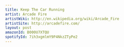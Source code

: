 ```yaml
---
title: Keep The Car Running
artist: Arcade Fire
artistWiki: http://en.wikipedia.org/wiki/Arcade_Fire
artistSite: http://arcadefire.com/
layout: post
amazonId: B000U7XTQU
spotifyId: 7ih3xgmlmY9P4NkzZTyPe2
---
```

